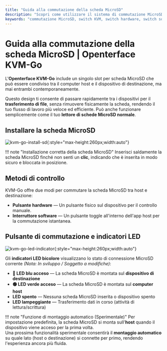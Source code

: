 ```yaml
---
title: "Guida alla commutazione della scheda MicroSD"
description: "Scopri come utilizzare il sistema di commutazione MicroSD dual hardware-software nell'Openterface KVM-Go. Comprendi i quattro stati operativi, gli indicatori LED, le linee guida di sicurezza e le capacità di trasferimento file."
keywords: "commutazione MicroSD, switch KVM, switch hardware, switch software, controllo scheda MicroSD, KVM over USB, trasferimento file, gestione dispositivi USB, periferiche computer, gestione alimentazione MicroSD, indicatori LED"
---
```


# **Guida alla commutazione della scheda MicroSD** | Openterface KVM-Go

L'**Openterface KVM-Go** include un singolo slot per scheda MicroSD che può essere condiviso tra il computer host e il dispositivo di destinazione, ma mai entrambi contemporaneamente.

Questo design ti consente di passare rapidamente tra i dispositivi per il **trasferimento di file**, senza rimuovere fisicamente la scheda, rendendo il tuo flusso di lavoro più veloce ed efficiente. Può anche funzionare semplicemente come il tuo **lettore di schede MicroSD normale**.

## **Installare la scheda MicroSD**

![kvm-go-install-sd](https://assets.openterface.com/images/kvm-go/install-sd.webp){:style="max-height:260px;width:auto"}

!!! note "Installazione corretta della scheda MicroSD"
    Inserisci saldamente la scheda MicroSD finché non senti un **clic**, indicando che è inserita in modo sicuro e bloccata in posizione.

## **Metodi di controllo**

KVM-Go offre due modi per commutare la scheda MicroSD tra host e destinazione:

- **Pulsante hardware** — Un pulsante fisico sul dispositivo per il controllo manuale.  
- **Interruttore software** — Un pulsante toggle all'interno dell'app host per la commutazione istantanea.


## **Pulsante di commutazione e indicatori LED** 

![kvm-go-led-indicator](https://assets.openterface.com/images/kvm-go/led-indicator.webp){:style="max-height:260px;width:auto"}

Gli **indicatori LED bicolore** visualizzano lo stato di connessione MicroSD corrente *(Nota: In sviluppo / Soggetto a modifiche)*:

- **🔵 LED blu acceso** — La scheda MicroSD è montata sul **dispositivo di destinazione**  
- **🟢 LED verde acceso** — La scheda MicroSD è montata sul **computer host**  
- **LED spento** — Nessuna scheda MicroSD inserita o dispositivo spento  
- **LED lampeggiante** — Trasferimento dati in corso (attività di lettura/scrittura)

!!! note "Funzione di montaggio automatico (Sperimentale)"
    Per impostazione predefinita, la scheda MicroSD si monta sull'**host** quando il dispositivo viene acceso per la prima volta.  
    Una prossima funzionalità sperimentale consentirà il **montaggio automatico** su quale lato (host o destinazione) si connette per primo, rendendo l'esperienza ancora più fluida.


